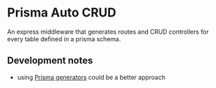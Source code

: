 # Prisma Auto CRUD

An express middleware that generates routes and CRUD controllers for every table defined in a prisma schema.

## Development notes
 * using [Prisma generators](https://github.com/YassinEldeeb/create-prisma-generator) could be a better approach 
